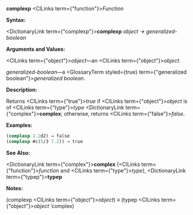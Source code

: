 **complexp** <ClLinks  term={"function"}><i>Function</i></ClLinks> 



**Syntax:** 



<DictionaryLink  term={"complexp"}><b>complexp</b></DictionaryLink> *object → generalized-boolean* 



**Arguments and Values:** 



<ClLinks  term={"object"}><i>object</i></ClLinks>—an <ClLinks  term={"object"}><i>object</i></ClLinks>. 



*generalized-boolean*—a <GlossaryTerm styled={true} term={"generalized boolean"}><i>generalized boolean</i></GlossaryTerm>. 



**Description:** 



Returns <ClLinks  term={"true"}><i>true</i></ClLinks> if <ClLinks  term={"object"}><i>object</i></ClLinks> is of <ClLinks  term={"type"}><i>type</i></ClLinks> <DictionaryLink  term={"complex"}><b>complex</b></DictionaryLink>; otherwise, returns <ClLinks  term={"false"}><i>false</i></ClLinks>. 



**Examples:**
```lisp
(complexp 1.2d2) → false 
(complexp #c(5/3 7.2)) → true 
```
**See Also:** 



<DictionaryLink  term={"complex"}><b>complex</b></DictionaryLink> (<ClLinks  term={"function"}><i>function</i></ClLinks> and <ClLinks  term={"type"}><i>type</i></ClLinks>), <DictionaryLink  term={"typep"}><b>typep</b></DictionaryLink> 



**Notes:** 



(complexp <ClLinks  term={"object"}><i>object</i></ClLinks>) *≡* (typep <ClLinks  term={"object"}><i>object</i></ClLinks> ’complex) 



